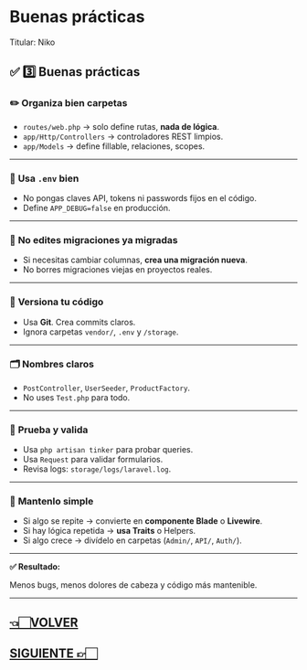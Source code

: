 # Buenas prácticas

Titular: Niko

## ✅ **3️⃣ Buenas prácticas**

### ✏️ **Organiza bien carpetas**

- `routes/web.php` → solo define rutas, **nada de lógica**.
- `app/Http/Controllers` → controladores REST limpios.
- `app/Models` → define fillable, relaciones, scopes.

---

### 🔑 **Usa `.env` bien**

- No pongas claves API, tokens ni passwords fijos en el código.
- Define `APP_DEBUG=false` en producción.

---

### 🚫 **No edites migraciones ya migradas**

- Si necesitas cambiar columnas, **crea una migración nueva**.
- No borres migraciones viejas en proyectos reales.

---

### 🧹 **Versiona tu código**

- Usa **Git**. Crea commits claros.
- Ignora carpetas `vendor/`, `.env` y `/storage`.

---

### 🗂️ **Nombres claros**

- `PostController`, `UserSeeder`, `ProductFactory`.
- No uses `Test.php` para todo.

---

### 🧩 **Prueba y valida**

- Usa `php artisan tinker` para probar queries.
- Usa `Request` para validar formularios.
- Revisa logs: `storage/logs/laravel.log`.

---

### 🚀 **Mantenlo simple**

- Si algo se repite → convierte en **componente Blade** o **Livewire**.
- Si hay lógica repetida → **usa Traits** o Helpers.
- Si algo crece → divídelo en carpetas (`Admin/`, `API/`, `Auth/`).

---

**✅ Resultado:**

Menos bugs, menos dolores de cabeza y código más mantenible.

---

## [👈🏻VOLVER](Comandos%20para%20limpiar%20cache%CC%81%20227d9e22edae80aba16cdbe1f166b28f.md)

## [SIGUIENTE 👉🏻](Laravel%20Wiki%20Todo%20lo%20necesario%20para%20aprender%20Larav%20227d9e22edae8085a463fc5448c36870.md)